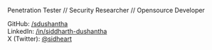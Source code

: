 
Penetration Tester // Security Researcher // Opensource Developer

GitHub: [/sdushantha](https://github.com/sdushantha)<br>
LinkedIn: [/in/siddharth-dushantha](https://linkedin.com/in/siddharth-dushantha)<br>
X (Twitter): [@sidheart](https://x.com/sidheart)<br>
